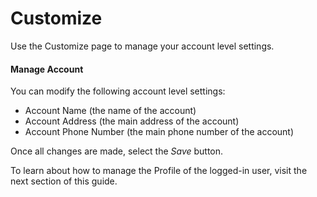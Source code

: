 # Customize

Use the Customize page to manage your account level settings.

#### Manage Account

You can modify the following account level settings:

* Account Name (the name of the account)
* Account Address (the main address of the account)
* Account Phone Number (the main phone number of the account)

Once all changes are made, select the _Save_ button.

To learn about how to manage the Profile of the logged-in user, visit the next section of this guide.
